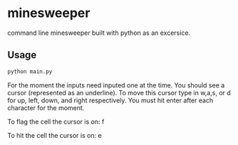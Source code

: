 # minesweeper
command line minesweeper built with python as an excersice. 

## Usage

```bash
python main.py
```

For the moment the inputs need inputed one at the time. You should see a cursor (represented as an underline). To move this cursor type in w,a,s, or d for up, left, down, and right respectively. You must hit enter after each character for the moment.

To flag the cell the cursor is on: f

To hit the cell the cursor is on: e
